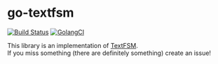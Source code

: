 # go-textfsm 
[![Build Status](https://travis-ci.org/TobiEiss/go-textfsm.svg?branch=master)](https://travis-ci.org/TobiEiss/go-textfsm)
[![GolangCI](https://golangci.com/badges/github.com/TobiEiss/go-textfsm.svg)](https://golangci.com)

This library is an implementation of [TextFSM](https://github.com/google/textfsm).  
If you miss something (there are definitely something) create an issue!
